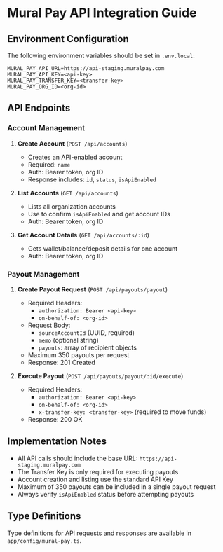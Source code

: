 # Mural Pay API Integration Guide

## Environment Configuration

The following environment variables should be set in `.env.local`:

```env
MURAL_PAY_API_URL=https://api-staging.muralpay.com
MURAL_PAY_API_KEY=<api-key>
MURAL_PAY_TRANSFER_KEY=<transfer-key>
MURAL_PAY_ORG_ID=<org-id>
```

## API Endpoints

### Account Management

1. **Create Account** (`POST /api/accounts`)
   - Creates an API-enabled account
   - Required: `name`
   - Auth: Bearer token, org ID
   - Response includes: `id`, `status`, `isApiEnabled`

2. **List Accounts** (`GET /api/accounts`)
   - Lists all organization accounts
   - Use to confirm `isApiEnabled` and get account IDs
   - Auth: Bearer token, org ID

3. **Get Account Details** (`GET /api/accounts/:id`)
   - Gets wallet/balance/deposit details for one account
   - Auth: Bearer token, org ID

### Payout Management

1. **Create Payout Request** (`POST /api/payouts/payout`)
   - Required Headers:
     - `authorization: Bearer <api-key>`
     - `on-behalf-of: <org-id>`
   - Request Body:
     - `sourceAccountId` (UUID, required)
     - `memo` (optional string)
     - `payouts`: array of recipient objects
   - Maximum 350 payouts per request
   - Response: 201 Created

2. **Execute Payout** (`POST /api/payouts/payout/:id/execute`)
   - Required Headers:
     - `authorization: Bearer <api-key>`
     - `on-behalf-of: <org-id>`
     - `x-transfer-key: <transfer-key>` (required to move funds)
   - Response: 200 OK

## Implementation Notes

- All API calls should include the base URL: `https://api-staging.muralpay.com`
- The Transfer Key is only required for executing payouts
- Account creation and listing use the standard API Key
- Maximum of 350 payouts can be included in a single payout request
- Always verify `isApiEnabled` status before attempting payouts

## Type Definitions

Type definitions for API requests and responses are available in `app/config/mural-pay.ts`. 